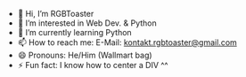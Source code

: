 - 👋 Hi, I’m RGBToaster
- 👀 I’m interested in Web Dev. & Python
- 🌱 I’m currently learning Python
- 📫 How to reach me: E-Mail: kontakt.rgbtoaster@gmail.com
- 😄 Pronouns: He/Him (Wallmart bag)
- ⚡ Fun fact: I know how to center a DIV ^^

<!---
RGBToaster299/RGBToaster299 is a ✨ special ✨ repository because its `README.md` (this file) appears on your GitHub profile.
You can click the Preview link to take a look at your changes.
--->

